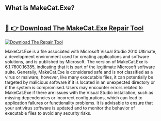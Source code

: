 ## What is MakeCat.Exe? 

# <h2><a href="https://exedetect.com/download.php?MakeCat.Exe">🔗 👉 Download The MakeCat.Exe Repair Tool</a></h2>

[![Download The Repair Tool](https://exedetect.com/download-button.jpg)](https://exedetect.com/download.php?MakeCat.Exe)

MakeCat.Exe is a file associated with Microsoft Visual Studio 2010 Ultimate, a development environment used for creating applications and software solutions, and is published by Microsoft. The version of MakeCat.Exe is 6.1.7600.16385, indicating that it is part of the legitimate Microsoft software suite. Generally, MakeCat.Exe is considered safe and is not classified as a virus or malware; however, like many executable files, it can potentially be targeted by malicious software if it is located in an unexpected directory or if the system is compromised. Users may encounter errors related to MakeCat.Exe if there are issues with the Visual Studio installation, such as missing dependencies or incorrect configurations, which can lead to application failures or functionality problems. It is advisable to ensure that your antivirus software is updated and to monitor the behavior of executable files to avoid any security risks.